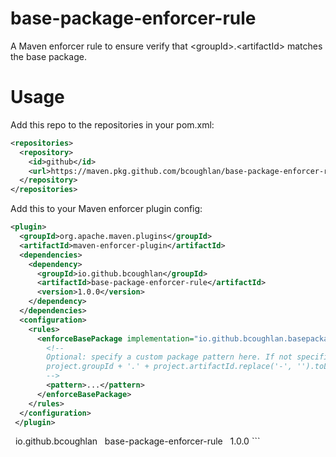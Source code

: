 # base-package-enforcer-rule
A Maven enforcer rule to ensure verify that &lt;groupId>.&lt;artifactId> matches the base package.

# Usage

Add this repo to the repositories in your pom.xml:

```xml
<repositories>
  <repository>
    <id>github</id>
    <url>https://maven.pkg.github.com/bcoughlan/base-package-enforcer-rule</url>
  </repository>
</repositories>
```

Add this to your Maven enforcer plugin config:

```xml
<plugin>
  <groupId>org.apache.maven.plugins</groupId>
  <artifactId>maven-enforcer-plugin</artifactId>
  <dependencies>
    <dependency>
      <groupId>io.github.bcoughlan</groupId>
      <artifactId>base-package-enforcer-rule</artifactId>
      <version>1.0.0</version>
    </dependency>
  </dependencies>
  <configuration>
    <rules>
      <enforceBasePackage implementation="io.github.bcoughlan.basepackageenforcerrule.BasePackageEnforcerRule">
        <!-- 
        Optional: specify a custom package pattern here. If not specified the default is:
        project.groupId + '.' + project.artifactId.replace('-', '').toLowerCase()
        -->
        <pattern>...</pattern>
      </enforceBasePackage>
    </rules>
  </configuration>
 </plugin>
 ```


<dependency>
  <groupId>io.github.bcoughlan</groupId>
  <artifactId>base-package-enforcer-rule</artifactId>
  <version>1.0.0</version>
</dependency>
```
